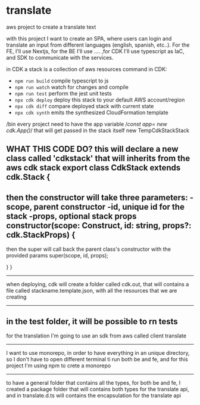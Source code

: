 # translate
aws project to create a translate text

with this project I want to create an SPA, where users can login and translate an input from different languages (english, spanish, etc..).
For the FE, I'll use Nextjs, for the BE I'll use .... ,for CDK I'll use typescript as IaC, and SDK to communicate with the services.

in CDK a stack is a collection of aws resources
command in CDK:
* `npm run build`   compile typescript to js
* `npm run watch`   watch for changes and compile
* `npm run test`    perform the jest unit tests
* `npx cdk deploy`  deploy this stack to your default AWS account/region
* `npx cdk diff`    compare deployed stack with current state
* `npx cdk synth`   emits the synthesized CloudFormation template

/bin
every project need to have the app variable
/*const app= new cdk.App()*/
that will get passed in the stack itself
new TempCdkStackStack

WHAT THIS CODE DO?
this will declare a new class called 'cdkstack' that will inherits from the aws cdk stack
export class CdkStack extends cdk.Stack {
-----
then the constructor will take three parameters:
-scope, parent constructor
-id, unique id for the stack
-props, optional stack props
  constructor(scope: Construct, id: string, props?: cdk.StackProps) {
---------
then the super will call back the parent class's constructor with the provided params
    super(scope, id, props);

  }
}

------
when deploying, cdk will create a folder called cdk.out, that will contains a file called stackname.template.json, with all the resources that we are creating

--------
in the test folder, it will be possible to rn tests
-----

for the translation I'm going to use an sdk from aws called client translate

----------
I want to use monorepo, in order to have everything in an unique directory, so I don't have to open different terminal ti run both be and fe, and for this project I'm using npm to crete a monorepo 

----
to have a general folder that contains all the types, for both be and fe, I created a package folder that will contains both types for the translate api, and in translate.d.ts will contains the encapsulation for the translate api 